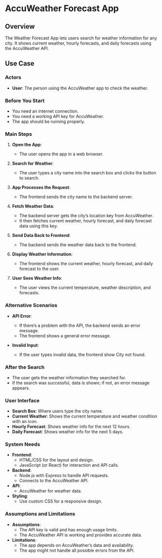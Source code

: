 # AccuWeather Forecast App

## Overview
The Weather Forecast App lets users search for weather information for any city. It shows current weather, hourly forecasts, and daily forecasts using the AccuWeather API.

## Use Case

### **Actors**
- **User**: The person using the AccuWeather app to check the weather.

### **Before You Start**
- You need an internet connection.
- You need a working API key for AccuWeather.
- The app should be running properly.

### **Main Steps**
1. **Open the App**:
   - The user opens the app in a web browser.

2. **Search for Weather**:
   - The user types a city name into the search box and clicks the button to search.

3. **App Processes the Request**:
   - The frontend sends the city name to the backend server.

4. **Fetch Weather Data**:
   - The backend server gets the city’s location key from AccuWeather.
   - It then fetches current weather, hourly forecast, and daily forecast data using this key.

5. **Send Data Back to Frontend**:
   - The backend sends the weather data back to the frontend.

6. **Display Weather Information**:
   - The frontend shows the current weather, hourly forecast, and daily forecast to the user.

7. **User Sees Weather Info**:
   - The user views the current temperature, weather description, and forecasts.

### **Alternative Scenarios**
- **API Error**:
  - If there’s a problem with the API, the backend sends an error message.
  - The frontend shows a general error message.

- **Invalid Input**:
  - If the user types invalid data, the frontend show City not found.

### **After the Search**
- The user gets the weather information they searched for.
- If the search was successful, data is shown; if not, an error message appears.

### **User Interface**
- **Search Box**: Where users type the city name.
- **Current Weather**: Shows the current temperature and weather condition with an icon.
- **Hourly Forecast**: Shows weather info for the next 12 hours.
- **Daily Forecast**: Shows weather info for the next 5 days.

### **System Needs**
- **Frontend**:
  - HTML/CSS for the layout and design.
  - JavaScript (or React) for interaction and API calls.
- **Backend**:
  - Node.js with Express to handle API requests.
  - Connects to the AccuWeather API.
- **API**:
  - AccuWeather for weather data.
- **Styling**:
  - Use custom CSS for a responsive design.

### **Assumptions and Limitations**
- **Assumptions**:
  - The API key is valid and has enough usage limits.
  - The AccuWeather API is working and provides accurate data.
- **Limitations**:
  - The app depends on AccuWeather’s data and availability.
  - The app might not handle all possible errors from the API.
